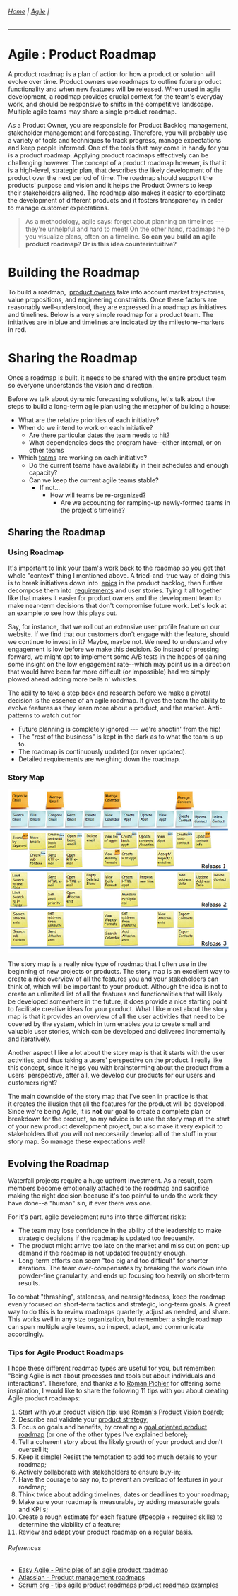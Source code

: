 ###### [Home](https://github.com/RyKaj/Documentation/blob/master/README.md) | [Agile](https://github.com/RyKaj/Documentation/tree/master/Agile/README.md) |
------------


Agile : Product Roadmap 
=======================

A product roadmap is a plan of action for how a product or solution will evolve over time. Product owners use roadmaps to outline future product functionality and when new features will be released. When used in agile development, a roadmap provides crucial context for the team\'s everyday work, and should be responsive to shifts in the competitive landscape. Multiple agile teams may share a single product roadmap.

As a Product Owner, you are responsible for Product Backlog management, stakeholder management and forecasting. Therefore, you will probably use a variety of tools and techniques to track progress, manage expectations and keep people informed. One of the tools that may come in handy for you is a product roadmap. Applying product roadmaps effectively can be challenging however. The concept of a product roadmap however, is that it is a high-level, strategic plan, that describes the likely development of the product over the next period of time. The roadmap should support the products\' purpose and vision and it helps the Product Owners to keep their stakeholders aligned. The roadmap also makes it easier to coordinate the development of different products and it fosters transparency in order to manage customer expectations.

> As a methodology, agile says: forget about planning on timelines --- they're unhelpful and hard to meet! On the other hand, roadmaps help you visualize plans, often on a timeline. **So can you build an agile product roadmap? Or is this idea counterintuitive?**



Building the Roadmap
====================

To build a roadmap,  [product owners](https://www.atlassian.com/agile/product-management) take into account market trajectories, value propositions, and engineering constraints. Once these factors are reasonably well-understood, they are expressed in a roadmap as initiatives and timelines. Below is a very simple roadmap for a product team. The initiatives are in blue and timelines are indicated by the milestone-markers in red.

Sharing the Roadmap
===================

Once a roadmap is built, it needs to be shared with the entire product team so everyone understands the vision and direction.

Before we talk about dynamic forecasting solutions, let\'s talk about the steps to build a long-term agile plan using the metaphor of building a house:

-   What are the relative priorities of each initiative?
-   When do we intend to work on each initiative?
    -   Are there particular dates the team needs to hit?
    -   What dependencies does the program have--either internal, or on other teams
-   Which [teams](https://www.atlassian.com/agile/teams) are
    working on each initiative?
    -   Do the current teams have availability in their schedules and enough capacity?
    -   Can we keep the current agile teams stable?
        -   If not\...
            -   How will teams be re-organized?
                -   Are we accounting for ramping-up newly-formed teams in the project\'s timeline?

Sharing the Roadmap
-------------------

### Using Roadmap 

It\'s important to link your team\'s work back to the roadmap so you get that whole \"context\" thing I mentioned above. A tried-and-true way of doing this is to break initiatives down into  [epics](https://www.atlassian.com/agile/project-management/epics-stories-themes) in the product backlog, then further decompose them into  [requirements](https://www.atlassian.com/agile/product-management/requirements) and user stories. Tying it all together like that makes it easier for product owners and the development team to make near-term decisions that don\'t compromise future work. Let\'s look at an example to see how this plays out.

Say, for instance, that we roll out an extensive user profile feature on our website. If we find that our customers don\'t engage with the feature, should we continue to invest in it? Maybe, maybe not. We need to understand why engagement is low before we make this decision. So instead of pressing forward, we might opt to implement some A/B tests in the hopes of gaining some insight on the low engagement rate--which may point us in a direction that would have been far more difficult (or impossible) had we simply plowed ahead adding more bells n\' whistles.

The ability to take a step back and research before we make a pivotal decision is the essence of an agile roadmap. It gives the team the ability to evolve features as they learn more about a product, and the market. Anti-patterns to watch out for

-   Future planning is completely ignored --- we\'re shootin\' from the hip!
-   The \"rest of the business\" is kept in the dark as to what the team is up to.
-   The roadmap is continuously updated (or never updated).
-   Detailed requirements are weighing down the roadmap.

### Story Map 

<kbd>![](./attachments/471992243.png)</kbd>

The story map is a really nice type of roadmap that I often use in the beginning of new projects or products. The story map is an excellent way to create a nice overview of all the features you and your stakeholders can think of, which will be important to your product. Although the idea is not to create an unlimited list of all the features and functionalities that will likely be developed somewhere in the future, it does provide a nice starting point to facilitate creative ideas for your product. What I like most about the story map is that it provides an overview of all the user activities that need to be covered by the system, which in turn enables you to create small and valuable user stories, which can be developed and delivered incrementally and iteratively.

Another aspect I like a lot about the story map is that it starts with the user activities, and thus taking a users\' perspective on the product. I really like this concept, since it helps you with brainstorming about the product from a users\' perspective, after all, we develop our products for our users and customers right?

The main downside of the story map that I\'ve seen in practice is that it creates the illusion that all the features for the product will be developed. Since we\'re being Agile, it is **not** our goal to create a complete plan or breakdown for the product, so my advice is to use the story map at the start of your new product development project, but also make it very explicit to stakeholders that you will not neccesarily develop all of the stuff in your story map. So manage these expectations well!

Evolving the Roadmap
--------------------

Waterfall projects require a huge upfront investment. As a result, team members become emotionally attached to the roadmap and sacrifice making the right decision because it\'s too painful to undo the work they have done--a \"human\" sin, if ever there was one.

For it\'s part, agile development runs into three different risks:

-   The team may lose confidence in the ability of the leadership to make strategic decisions if the roadmap is updated too frequently.
-   The product might arrive too late on the market and miss out on pent-up demand if the roadmap is not updated frequently enough.
-   Long-term efforts can seem \"too big and too difficult\" for shorter iterations. The team over-compensates by breaking the work down into powder-fine granularity, and ends up focusing too heavily on short-term results.

To combat \"thrashing\", staleness, and nearsightedness, keep the roadmap evenly focused on short-term tactics and strategic, long-term goals. A great way to do this is to review roadmaps quarterly, adjust as needed, and share. This works well in any size organization, but remember: a single roadmap can span multiple agile teams, so inspect, adapt, and communicate accordingly.

### Tips for Agile Product Roadmaps

I hope these different roadmap types are useful for you, but remember: \"Being Agile is not about processes and tools but about individuals and interactions\". Therefore, and thanks a to [Roman Pichler](http://www.romanpichler.com/blog/10-tips-creating-agile-product-roadmap/) for offering some inspiration, I would like to share the following 11 tips with you about creating Agile product roadmaps:

1.  Start with your product vision (tip: use [Roman\'s Product Vision board](http://www.romanpichler.com/tools/vision-board/));
2.  Describe and validate your [product strategy](http://www.romanpichler.com/blog/elements-definition-product-strategy/);
3.  Focus on goals and benefits, by creating a [goal oriented product roadmap](http://www.romanpichler.com/blog/goal-oriented-agile-product-roadmap/) (or one of the other types I\'ve explained before);
4.  Tell a coherent story about the likely growth of your product and don\'t oversell it;
5.  Keep it simple! Resist the temptation to add too much details to your roadmap;
6.  Actively collaborate with stakeholders to ensure buy-in;
7.  Have the courage to say no, to prevent an overload of features in your roadmap;
8.  Think twice about adding timelines, dates or deadlines to your roadmap;
9.  Make sure your roadmap is measurable, by adding measurable goals and KPI\'s;
10. Create a rough estimate for each feature (\#people + required skills) to determine the viability of a feature;
11. Review and adapt your product roadmap on a regular basis.

###### References

-   [Easy Agile - Principles of an agile product roadmap](https://blog.easyagile.com/principles-of-an-agile-product-roadmap-a2480e4bb49d)
-   [Atlassian - Product management roadmaps](https://www.atlassian.com/agile/product-management/roadmaps)
-   [Scrum org - tips agile product roadmaps product roadmap examples](https://www.scrum.org/resources/blog/tips-agile-product-roadmaps-product-roadmap-examples)

